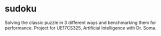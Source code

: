 # sudoku
Solving the classic puzzle in 3 different ways and benchmarking them for performance. Project for UE17CS325, Artificial Intelligence with Dr. Soma. 
